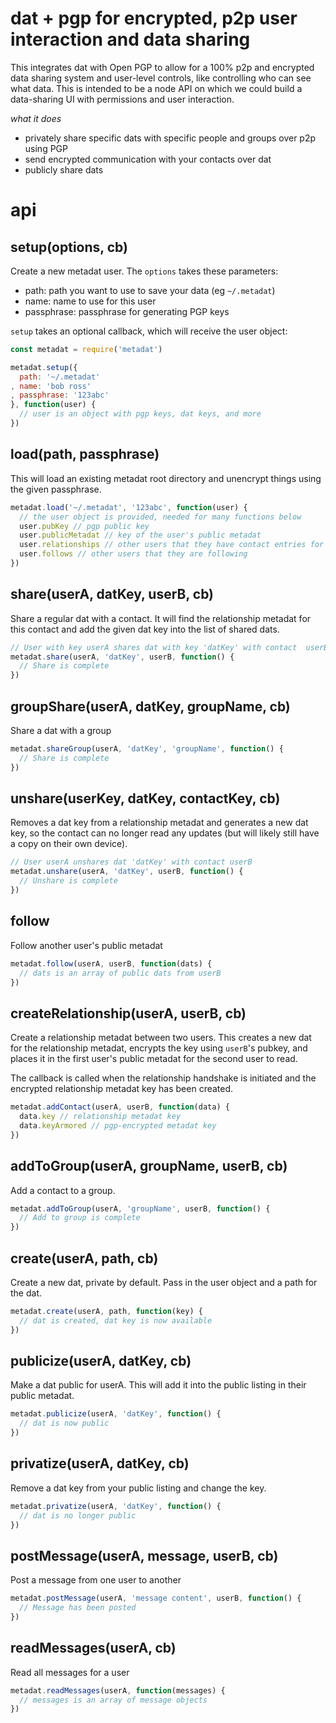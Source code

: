 # dat + pgp for encrypted, p2p user interaction and data sharing

This integrates dat with Open PGP to allow for a 100% p2p and encrypted data sharing system and user-level controls, like controlling who can see what data. This is intended to be a node API on which we could build a data-sharing UI with permissions and user interaction.

_what it does_
- privately share specific dats with specific people and groups over p2p using PGP
- send encrypted communication with your contacts over dat
- publicly share dats

# api

## setup(options, cb)

Create a new metadat user. The `options` takes these parameters:
* path: path you want to use to save your data (eg `~/.metadat`)
* name: name to use for this user
* passphrase: passphrase for generating PGP keys

`setup` takes an optional callback, which will receive the user object:

```js
const metadat = require('metadat')

metadat.setup({
  path: '~/.metadat'
, name: 'bob ross'
, passphrase: '123abc'
}, function(user) {
  // user is an object with pgp keys, dat keys, and more
})
```

## load(path, passphrase)

This will load an existing metadat root directory and unencrypt things using the given passphrase.

```js
metadat.load('~/.metadat', '123abc', function(user) {
  // the user object is provided, needed for many functions below
  user.pubKey // pgp public key
  user.publicMetadat // key of the user's public metadat
  user.relationships // other users that they have contact entries for
  user.follows // other users that they are following
})
```

## share(userA, datKey, userB, cb)

Share a regular dat with a contact. It will find the relationship metadat for this contact and add the given dat key into the list of shared dats.

```js
// User with key userA shares dat with key 'datKey' with contact  userB
metadat.share(userA, 'datKey', userB, function() {
  // Share is complete
})
```

## groupShare(userA, datKey, groupName, cb)

Share a dat with a group

```js
metadat.shareGroup(userA, 'datKey', 'groupName', function() {
  // Share is complete
})
```

## unshare(userKey, datKey, contactKey, cb)

Removes a dat key from a relationship metadat and generates a new dat key, so the contact can no longer read any updates (but will likely still have a copy on their own device).

```js
// User userA unshares dat 'datKey' with contact userB
metadat.unshare(userA, 'datKey', userB, function() {
  // Unshare is complete
})
```

## follow

Follow another user's public metadat

```js
metadat.follow(userA, userB, function(dats) {
  // dats is an array of public dats from userB
})
```

## createRelationship(userA, userB, cb)

Create a relationship metadat between two users. This creates a new dat for the relationship metadat, encrypts the key using `userB`'s pubkey, and places it in the first user's public metadat for the second user to read.

The callback is called when the relationship handshake is initiated and the encrypted relationship metadat key has been created.

```js
metadat.addContact(userA, userB, function(data) {
  data.key // relationship metadat key 
  data.keyArmored // pgp-encrypted metadat key
})
```

## addToGroup(userA, groupName, userB, cb) 

Add a contact to a group.

```js
metadat.addToGroup(userA, 'groupName', userB, function() {
  // Add to group is complete
})
```

## create(userA, path, cb)

Create a new dat, private by default. Pass in the user object and a path for the dat.

```js
metadat.create(userA, path, function(key) {
  // dat is created, dat key is now available
})
```

## publicize(userA, datKey, cb)

Make a dat public for userA. This will add it into the public listing in their public metadat.

```js
metadat.publicize(userA, 'datKey', function() {
  // dat is now public
})
```

## privatize(userA, datKey, cb)

Remove a dat key from your public listing and change the key.

```js
metadat.privatize(userA, 'datKey', function() {
  // dat is no longer public
})
```

## postMessage(userA, message, userB, cb)

Post a message from one user to another

```js
metadat.postMessage(userA, 'message content', userB, function() {
  // Message has been posted
})
```

## readMessages(userA, cb)

Read all messages for a user

```js
metadat.readMessages(userA, function(messages) {
  // messages is an array of message objects
})
```
